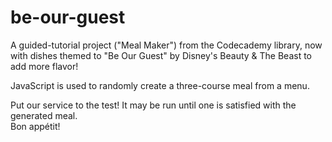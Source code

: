# be-our-guest
A guided-tutorial project ("Meal Maker") from the Codecademy library, now with dishes themed to "Be Our Guest" by Disney's Beauty & The Beast to add more flavor!

JavaScript is used to randomly create a three-course meal from a menu.   

Put our service to the test! It may be run until one is satisfied with the generated meal.  
Bon appétit!
